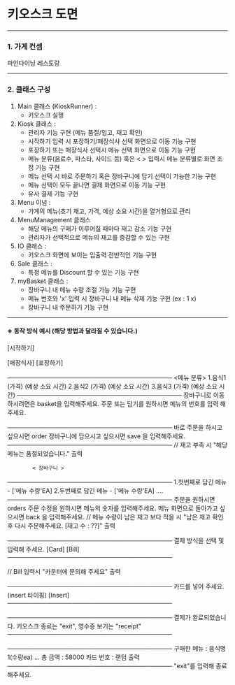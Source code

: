 # 키오스크 도면
***

### 1. 가게 컨셉
파인다이닝 레스토랑 <br>

---
### 2. 클래스 구성
1. Main 클래스 (KioskRunner) : <br>
    - 키오스크 실행
2. Kiosk 클래스 :
    - 관리자 기능 구현 (메뉴 품절/입고, 재고 확인)
    - 시작하기 입력 시 포장하기/매장식사 선택 화면으로 이동 기능 구현
    - 포장하기 또는 매장식사 선택시 메뉴 선택 화면으로 이동 기능 구현
    - 메뉴 분류(음료수, 파스타, 사이드 등) 혹은 < > 입력시 메뉴 분류별로 화면 조정 기능 구현
    - 메뉴 선택 시 바로 주문하기 혹은 장바구니에 담기 선택이 가능한 기능 구현
    - 메뉴 선택이 모두 끝나면 결제 화면으로 이동 기능 구현 
    - 유사 결제 기능 구현
3. Menu 이넘 :
    - 가게의 메뉴(초기 재고, 가격, 예상 소요 시간)을 열거형으로 관리
4. MenuManagement 클래스
    - 해당 메뉴의 구매가 이루어질 때마다 재고 감소 기능 구현
    - 관리자가 선택적으로 메뉴의 재고를 증감할 수 있는 구현
5. IO 클래스 :
    - 키오스크 화면에 보이는 입출력 전반적인 기능 구현
6. Sale 클래스 :
    - 특정 메뉴를 Discount 할 수 있는 기능 구현
7. myBasket 클래스 :
    - 장바구니 내 메뉴 수량 조절 가능 기능 구현
    - 메뉴 번호와 'x' 입력 시 장바구니 내 메뉴 삭제 기능 구현 (ex : 1 x)
    - 장바구니 내 주문하기 기능 구현
   
---

#### ※ 동작 방식 예시 (해당 방법과 달라질 수 있습니다.)

[시작하기]

[매장식사] [포장하기]

──────────────────────────────────────
             <메뉴 분류>
1.음식1 (가격) (예상 소요 시간)
2.음식2 (가격) (예상 소요 시간)
3.음식3 (가격) (예상 소요 시간)
──────────────────────────────────────
장바구니로 이동하시려면은 basket을 입력해주세요.
주문 또는 담기를 원하시면 메뉴의 번호를 입력 해주세요.


──────────────────────────────────────
바로 주문을 하시고 싶으시면 order
장바구니에 담으시고 싶으시면 save
을 입력해주세요.
──────────────────────────────────────
// 재고 부족 시 "해당 메뉴는 품절되었습니다." 출력

            < 장바구니 >
──────────────────────────────────────
1.첫번째로 담긴 메뉴 - ['메뉴 수량'EA]
2.두번째로 담긴 메뉴 - ['메뉴 수량'EA]
....
──────────────────────────────────────
주문을 원하시면 orders
주문 수정을 원하시면 메뉴의 숫자를 입력해주세요. 
메뉴 화면으로 돌아가고 싶으시면 back 을 입력해주세요.
// 메뉴 수량이 남은 재고 보다 적을 시 "남은 재고 확인 후 다시 주문해주세요. [재고 수 : ??]" 출력

──────────────────────────────────────
결제 방식을 선택 및 입력해 주세요.
       [Card] [Bill]
──────────────────────────────────────

// Bill 입력시 "카운터에 문의해 주세요" 출력


──────────────────────────────────────
카드를 넣어 주세요. (insert 타이핑)
            [Insert]
──────────────────────────────────────


──────────────────────────────────────
결제가 완료되었습니다.
키오스크 종료는 "exit", 영수증 보기는 "receipt"
──────────────────────────────────────


──────────────────────────────────────
구매한 메뉴 : 음식명1(수량ea) ...
총 금액 : 58000
카드 번호 : 랜덤 출력
──────────────────────────────────────
"exit"를 입력해 종료해주세요.
